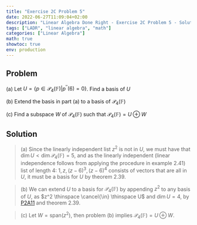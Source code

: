 ```yaml
---
title: "Exercise 2C Problem 5"
date: 2022-06-27T11:09:04+02:00
description: "Linear Algebra Done Right - Exercise 2C Problem 5 - Solution"
tags: ["LADR", "linear algebra", "math"]
categories: ["Linear Algebra"]
math: true
showtoc: true
env: production
---
```


## Problem
(a) Let $U = \lbrace p \in \mathcal{P}_4(\mathbb{F}) | p^{\prime\prime}(6) = 0 \rbrace$. Find a basis of $U$

(b) Extend the basis in part (a) to a basis of $\mathcal{P}_4(\mathbb{F})$

(c) Find a subspace $W$ of $\mathcal{P}_4(\mathbb{F})$ such that $\mathcal{P}_4(\mathbb{F}) = U \oplus W$


## Solution
> (a) Since the linearly independent list $z^2$ is not in $U$, we must have that $\dim U < \dim \mathcal{P}_4(\mathbb{F}) = 5$, and as the linearly independent (linear independence follows from applying the procedure in example 2.41) list of length 4: $1,z,(z-6)^3,(z-6)^4$ consists of vectors that are all in $U$, it must be a basis for $U$ by theorem 2.39.

> (b) We can extend $U$ to a basis for $\mathcal{P}_4(\mathbb{F})$ by appending $z^2$ to any basis of $U$, as $z^2 \thinspace \cancel{\in} \thinspace U$ and $\dim U = 4$, by [P2A11](https://dragonoverlord3000.github.io/posts/linear_algebra/ladr/chapter2/exercise-2a-problem-11/) and theorem 2.39.

> (c) Let $W = \textrm{span}(z^2)$, then problem (b) implies $\mathcal{P}_4(\mathbb{F}) = U \oplus W$.










